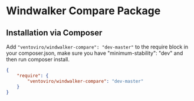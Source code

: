 # Windwalker Compare Package

## Installation via Composer

Add `"ventoviro/windwalker-compare": "dev-master"` to the require block in your composer.json, make sure you have "minimum-stability": "dev" and then run composer install.

``` json
{
    "require": {
        "ventoviro/windwalker-compare": "dev-master"
    }
}
```
